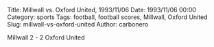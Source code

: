 Title: Millwall vs. Oxford United, 1993/11/06
Date: 1993/11/06 00:00
Category: sports
Tags: football, football scores, Millwall, Oxford United
Slug: millwall-vs-oxford-united
Author: carbonero


Millwall 2 - 2 Oxford United

